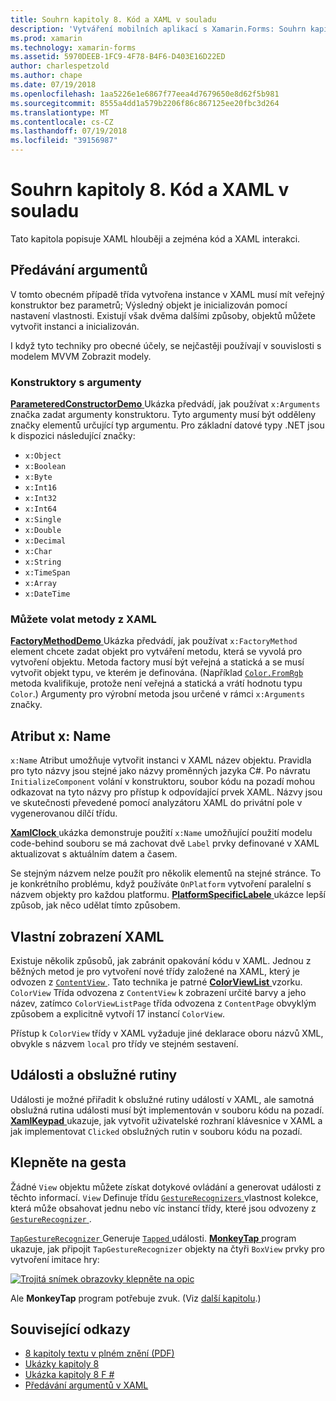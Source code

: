 ```yaml
---
title: Souhrn kapitoly 8. Kód a XAML v souladu
description: 'Vytváření mobilních aplikací s Xamarin.Forms: Souhrn kapitoly 8. Kód a XAML v souladu'
ms.prod: xamarin
ms.technology: xamarin-forms
ms.assetid: 5970DEEB-1FC9-4F78-B4F6-D403E16D22ED
author: charlespetzold
ms.author: chape
ms.date: 07/19/2018
ms.openlocfilehash: 1aa5226e1e6867f77eea4d7679650e8d62f5b981
ms.sourcegitcommit: 8555a4dd1a579b2206f86c867125ee20fbc3d264
ms.translationtype: MT
ms.contentlocale: cs-CZ
ms.lasthandoff: 07/19/2018
ms.locfileid: "39156987"
---
```

# <a name="summary-of-chapter-8-code-and-xaml-in-harmony"></a>Souhrn kapitoly 8. Kód a XAML v souladu

Tato kapitola popisuje XAML hlouběji a zejména kód a XAML interakci.

## <a name="passing-arguments"></a>Předávání argumentů

V tomto obecném případě třída vytvořena instance v XAML musí mít veřejný konstruktor bez parametrů; Výsledný objekt je inicializován pomocí nastavení vlastnosti. Existují však dvěma dalšími způsoby, objektů můžete vytvořit instanci a inicializován.

I když tyto techniky pro obecné účely, se nejčastěji používají v souvislosti s modelem MVVM Zobrazit modely.

### <a name="constructors-with-arguments"></a>Konstruktory s argumenty

[ **ParameteredConstructorDemo** ](https://github.com/xamarin/xamarin-forms-book-samples/tree/master/Chapter08/ParameteredConstructorDemo) Ukázka předvádí, jak používat `x:Arguments` značka zadat argumenty konstruktoru. Tyto argumenty musí být odděleny značky elementů určující typ argumentu. Pro základní datové typy .NET jsou k dispozici následující značky:

- `x:Object`
- `x:Boolean`
- `x:Byte`
- `x:Int16`
- `x:Int32`
- `x:Int64`
- `x:Single`
- `x:Double`
- `x:Decimal`
- `x:Char`
- `x:String`
- `x:TimeSpan`
- `x:Array`
- `x:DateTime`

### <a name="can-i-call-methods-from-xaml"></a>Můžete volat metody z XAML

[ **FactoryMethodDemo** ](https://github.com/xamarin/xamarin-forms-book-samples/tree/master/Chapter08/FactoryMethodDemo) Ukázka předvádí, jak používat `x:FactoryMethod` element chcete zadat objekt pro vytváření metodu, která se vyvolá pro vytvoření objektu. Metoda factory musí být veřejná a statická a se musí vytvořit objekt typu, ve kterém je definována. (Například [ `Color.FromRgb` ](xref:Xamarin.Forms.Color.FromRgb(System.Double,System.Double,System.Double)) metoda kvalifikuje, protože není veřejná a statická a vrátí hodnotu typu `Color`.) Argumenty pro výrobní metoda jsou určené v rámci `x:Arguments` značky.

## <a name="the-xname-attribute"></a>Atribut x: Name

`x:Name` Atribut umožňuje vytvořit instanci v XAML název objektu. Pravidla pro tyto názvy jsou stejné jako názvy proměnných jazyka C#. Po návratu `InitializeComponent` volání v konstruktoru, soubor kódu na pozadí mohou odkazovat na tyto názvy pro přístup k odpovídající prvek XAML. Názvy jsou ve skutečnosti převedené pomocí analyzátoru XAML do privátní pole v vygenerovanou dílčí třídu.

[ **XamlClock** ](https://github.com/xamarin/xamarin-forms-book-samples/tree/master/Chapter08/XamlClock) ukázka demonstruje použití `x:Name` umožňující použití modelu code-behind souboru se má zachovat dvě `Label` prvky definované v XAML aktualizovat s aktuálním datem a časem.

Se stejným názvem nelze použít pro několik elementů na stejné stránce. To je konkrétního problému, když používáte `OnPlatform` vytvoření paralelní s názvem objekty pro každou platformu. [ **PlatformSpecificLabele** ](https://github.com/xamarin/xamarin-forms-book-samples/tree/master/Chapter08/PlatformSpecificLabels) ukázce lepší způsob, jak něco udělat tímto způsobem.

## <a name="custom-xaml-based-views"></a>Vlastní zobrazení XAML

Existuje několik způsobů, jak zabránit opakování kódu v XAML. Jednou z běžných metod je pro vytvoření nové třídy založené na XAML, který je odvozen z [ `ContentView` ](xref:Xamarin.Forms.ContentView). Tato technika je patrné [ **ColorViewList** ](https://github.com/xamarin/xamarin-forms-book-samples/tree/master/Chapter08/ColorViewList) vzorku. `ColorView` Třída odvozena z `ContentView` k zobrazení určité barvy a jeho název, zatímco `ColorViewListPage` třída odvozena z `ContentPage` obvyklým způsobem a explicitně vytvoří 17 instancí `ColorView`.

Přístup k `ColorView` třídy v XAML vyžaduje jiné deklarace oboru názvů XML, obvykle s názvem `local` pro třídy ve stejném sestavení.

## <a name="events-and-handlers"></a>Události a obslužné rutiny

Události je možné přiřadit k obslužné rutiny událostí v XAML, ale samotná obslužná rutina události musí být implementován v souboru kódu na pozadí. [ **XamlKeypad** ](https://github.com/xamarin/xamarin-forms-book-samples/tree/master/Chapter08/XamlKeypad) ukazuje, jak vytvořit uživatelské rozhraní klávesnice v XAML a jak implementovat `Clicked` obslužných rutin v souboru kódu na pozadí.

## <a name="tap-gestures"></a>Klepněte na gesta

Žádné `View` objektu můžete získat dotykové ovládání a generovat události z těchto informací. `View` Definuje třídu [ `GestureRecognizers` ](xref:Xamarin.Forms.View.GestureRecognizers) vlastnost kolekce, která může obsahovat jednu nebo víc instancí třídy, které jsou odvozeny z [ `GestureRecognizer` ](xref:Xamarin.Forms.GestureRecognizer).

[ `TapGestureRecognizer` ](xref:Xamarin.Forms.TapGestureRecognizer) Generuje [ `Tapped` ](xref:Xamarin.Forms.TapGestureRecognizer.Tapped) události. [ **MonkeyTap** ](https://github.com/xamarin/xamarin-forms-book-samples/tree/master/Chapter08/MonkeyTap) program ukazuje, jak připojit `TapGestureRecognizer` objekty na čtyři `BoxView` prvky pro vytvoření imitace hry:

[![Trojitá snímek obrazovky klepněte na opic](images/ch08fg07-small.png "imitace hru")](images/ch08fg07-large.png#lightbox "imitace hry")

Ale **MonkeyTap** program potřebuje zvuk. (Viz [další kapitolu](chapter09.md).)

## <a name="related-links"></a>Související odkazy

- [8 kapitoly textu v plném znění (PDF)](https://download.xamarin.com/developer/xamarin-forms-book/XamarinFormsBook-Ch08-Apr2016.pdf)
- [Ukázky kapitoly 8](https://github.com/xamarin/xamarin-forms-book-samples/tree/master/Chapter08)
- [Ukázka kapitoly 8 F #](https://github.com/xamarin/xamarin-forms-book-samples/tree/master/Chapter08/FS/XamlKeypad)
- [Předávání argumentů v XAML](~/xamarin-forms/xaml/passing-arguments.md)
